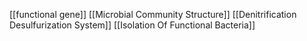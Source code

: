 [[functional gene]]
[[Microbial Community Structure]]
[[Denitrification Desulfurization System]]
[[Isolation Of Functional Bacteria]]
